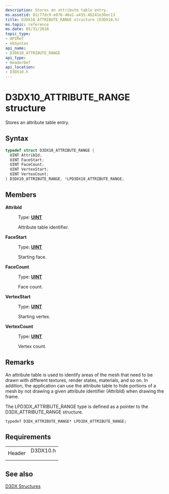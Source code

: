 ```yaml
---
description: Stores an attribute table entry.
ms.assetid: 81c77dc9-e078-46a1-a435-4b241e36ec13
title: D3DX10_ATTRIBUTE_RANGE structure (D3DX10.h)
ms.topic: reference
ms.date: 05/31/2018
topic_type: 
- APIRef
- kbSyntax
api_name: 
- D3DX10_ATTRIBUTE_RANGE
api_type: 
- HeaderDef
api_location: 
- D3DX10.h
---
```


# D3DX10\_ATTRIBUTE\_RANGE structure

Stores an attribute table entry.

## Syntax


```C++
typedef struct D3DX10_ATTRIBUTE_RANGE {
  UINT AttribId;
  UINT FaceStart;
  UINT FaceCount;
  UINT VertexStart;
  UINT VertexCount;
} D3DX10_ATTRIBUTE_RANGE, *LPD3DX10_ATTRIBUTE_RANGE;
```



## Members

<dl> <dt>

**AttribId**
</dt> <dd>

Type: **[**UINT**](../winprog/windows-data-types.md)**

</dd> <dd>

Attribute table identifier.

</dd> <dt>

**FaceStart**
</dt> <dd>

Type: **[**UINT**](../winprog/windows-data-types.md)**

</dd> <dd>

Starting face.

</dd> <dt>

**FaceCount**
</dt> <dd>

Type: **[**UINT**](../winprog/windows-data-types.md)**

</dd> <dd>

Face count.

</dd> <dt>

**VertexStart**
</dt> <dd>

Type: **[**UINT**](../winprog/windows-data-types.md)**

</dd> <dd>

Starting vertex.

</dd> <dt>

**VertexCount**
</dt> <dd>

Type: **[**UINT**](../winprog/windows-data-types.md)**

</dd> <dd>

Vertex count.

</dd> </dl>

## Remarks

An attribute table is used to identify areas of the mesh that need to be drawn with different textures, render states, materials, and so on. In addition, the application can use the attribute table to hide portions of a mesh by not drawing a given attribute identifier (AttribId) when drawing the frame.

The LPD3DX\_ATTRIBUTE\_RANGE type is defined as a pointer to the D3DX\_ATTRIBUTE\_RANGE structure.


```
typedef D3DX_ATTRIBUTE_RANGE* LPD3DX_ATTRIBUTE_RANGE;
```



## Requirements



|                   |                                                                                     |
|-------------------|-------------------------------------------------------------------------------------|
| Header<br/> | <dl> <dt>D3DX10.h</dt> </dl> |



## See also

<dl> <dt>

[D3DX Structures](d3d10-graphics-reference-d3dx10-structures.md)
</dt> </dl>

 

 
